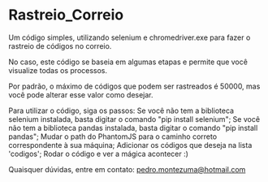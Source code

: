 # Rastreio_Correio
Um código simples, utilizando selenium e chromedriver.exe para fazer o rastreio de códigos no correio.

No caso, este código se baseia em algumas etapas e permite que você visualize todas os processos. 

Por padrão, o máximo de códigos que podem ser rastreados é 50000, mas você pode alterar esse valor como desejar.

Para utilizar o código, siga os passos:
Se você não tem a biblioteca selenium instalada, basta digitar o comando "pip install selenium";
Se você não tem a biblioteca pandas instalada, basta digitar o comando "pip install pandas";
Mudar o path do PhantomJS para o caminho correto correspondente à sua máquina;
Adicionar os códigos que deseja na lista 'codigos';
Rodar o código e ver a mágica acontecer :)

Quaisquer dúvidas, entre em contato: pedro.montezuma@hotmail.com
